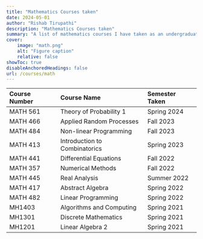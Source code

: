 ```yaml
---
title: "Mathematics Courses taken"
date: 2024-05-01
author: "Rishab Tirupathi"
description: "Mathematics Courses taken" 
summary: "A list of mathematics courses I have taken as an undergraduate and graduate student." 
cover:
    image: "math.png"
    alt: "Figure caption"
    relative: false
showToc: true
disableAnchoredHeadings: false
url: /courses/math
---
```

| Course Number | Course Name | Semester Taken |
| :-------------| :----------| :-------------|
| MATH 561      | Theory of Probability 1| Spring 2024|
| MATH 466      | Applied Random Processes| Fall 2023|
| MATH 484      | Non-linear Programming | Fall 2023|
| MATH 413      | Introduction to Combinatorics| Spring 2023|
| MATH 441      | Differential Equations| Fall 2022|
| MATH 357      | Numerical Methods| Fall 2022|
| MATH 445      | Real Analysis| Summer 2022|
| MATH 417      | Abstract Algebra| Spring 2022|
| MATH 482      | Linear Programming | Spring 2022|
| MH1403        | Algorithms and Computing| Spring 2021|
| MH1301        | Discrete Mathematics| Spring 2021|
| MH1201        | Linear Algebra 2| Spring 2021|
